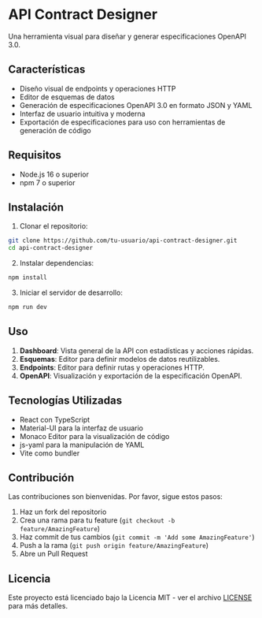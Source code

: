 # API Contract Designer

Una herramienta visual para diseñar y generar especificaciones OpenAPI 3.0.

## Características

- Diseño visual de endpoints y operaciones HTTP
- Editor de esquemas de datos
- Generación de especificaciones OpenAPI 3.0 en formato JSON y YAML
- Interfaz de usuario intuitiva y moderna
- Exportación de especificaciones para uso con herramientas de generación de código

## Requisitos

- Node.js 16 o superior
- npm 7 o superior

## Instalación

1. Clonar el repositorio:
```bash
git clone https://github.com/tu-usuario/api-contract-designer.git
cd api-contract-designer
```

2. Instalar dependencias:
```bash
npm install
```

3. Iniciar el servidor de desarrollo:
```bash
npm run dev
```

## Uso

1. **Dashboard**: Vista general de la API con estadísticas y acciones rápidas.
2. **Esquemas**: Editor para definir modelos de datos reutilizables.
3. **Endpoints**: Editor para definir rutas y operaciones HTTP.
4. **OpenAPI**: Visualización y exportación de la especificación OpenAPI.

## Tecnologías Utilizadas

- React con TypeScript
- Material-UI para la interfaz de usuario
- Monaco Editor para la visualización de código
- js-yaml para la manipulación de YAML
- Vite como bundler

## Contribución

Las contribuciones son bienvenidas. Por favor, sigue estos pasos:

1. Haz un fork del repositorio
2. Crea una rama para tu feature (`git checkout -b feature/AmazingFeature`)
3. Haz commit de tus cambios (`git commit -m 'Add some AmazingFeature'`)
4. Push a la rama (`git push origin feature/AmazingFeature`)
5. Abre un Pull Request

## Licencia

Este proyecto está licenciado bajo la Licencia MIT - ver el archivo [LICENSE](LICENSE) para más detalles.

